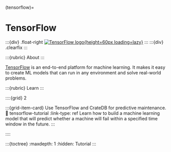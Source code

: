 (tensorflow)=
# TensorFlow

:::{div} .float-right
[![TensorFlow logo](https://www.gstatic.com/devrel-devsite/prod/v55e81371229cf93fbb4781915f01d3bef8e4cb4b674c7c839a1879ebb706855a/tensorflow/images/lockup.svg){height=60px loading=lazy}][TensorFlow]
:::
:::{div} .clearfix
:::

:::{rubric} About
:::

[TensorFlow] is an end-to-end platform for machine learning.
It makes it easy to create ML models that can run in any environment
and solve real-world problems.

:::{rubric} Learn
:::

::::{grid} 2

:::{grid-item-card} Use TensorFlow and CrateDB for predictive maintenance.
:link: tensorflow-tutorial
:link-type: ref
Learn how to build a machine learning model that will predict whether
a machine will fail within a specified time window in the future.
:::

::::


:::{toctree}
:maxdepth: 1
:hidden:
Tutorial <tutorial>
:::

[TensorFlow]: https://www.tensorflow.org/
